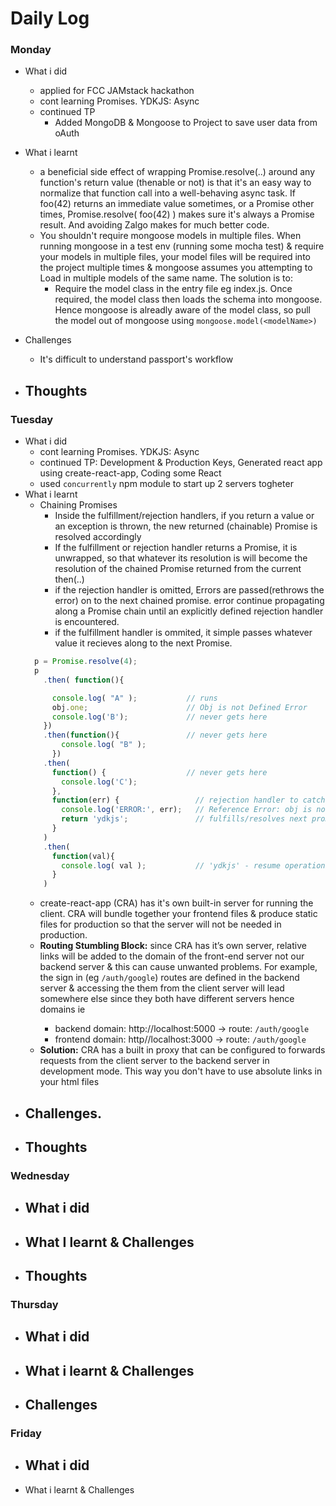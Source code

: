 # Daily Log

### Monday
- What i did
  - applied for FCC JAMstack hackathon
  - cont learning Promises. YDKJS: Async
  - continued TP
    - Added MongoDB & Mongoose to Project to save user data from oAuth
- What i learnt
  - a beneficial side effect of wrapping Promise.resolve(..) around any function's return value (thenable or not) is that it's an easy way to normalize that function call into a well-behaving async task. If foo(42) returns an immediate value sometimes, or a Promise other times, Promise.resolve( foo(42) ) makes sure it's always a Promise result. And avoiding Zalgo makes for much better code.
  - You shouldn't require mongoose models in multiple files. When running mongoose in a test env (running some mocha test) & require your models in multiple files, your model files will be required into the project multiple times & mongoose assumes you attempting to Load in multiple models of the same name. The solution is to: 
    - Require the model class in the entry file eg index.js. Once required, the model class then loads the schema into mongoose. Hence mongoose is alreadly aware of the model class, so pull the model out of mongoose using `mongoose.model(<modelName>)`
    
- Challenges
  - It's difficult to understand passport's workflow
- Thoughts
  - 

### Tuesday
- What i did
  - cont learning Promises. YDKJS: Async
  - continued TP: Development & Production Keys, Generated react app using create-react-app, Coding some React
  - used `concurrently` npm module to start up 2 servers togheter 
- What i learnt
  - Chaining Promises
    - Inside the fulfillment/rejection handlers, if you return a value or an exception is thrown, the new returned (chainable) Promise is resolved accordingly
    - If the fulfillment or rejection handler returns a Promise, it is unwrapped, so that whatever its resolution is will become the resolution of the chained Promise returned from the current then(..)
    - if the rejection handler is omitted, Errors are passed(rethrows the error) on to the next chained promise. error continue propagating along a Promise chain until an explicitly defined rejection handler is encountered.
    - if the fulfillment handler is ommited, it simple passes whatever value it recieves along to the next Promise.
  ``` javascript
    p = Promise.resolve(4);
    p
      .then( function(){

        console.log( "A" );           // runs
        obj.one;                      // Obj is not Defined Error
        console.log('B');             // never gets here
      })
      .then(function(){               // never gets here
          console.log( "B" );
        })
      .then(
        function() {                  // never gets here
          console.log('C');
        },
        function(err) {                 // rejection handler to catch the error
          console.log('ERROR:', err);   // Reference Error: obj is not defined
          return 'ydkjs';               // fulfills/resolves next promise
        }
      )
      .then(
        function(val){
          console.log( val );           // 'ydkjs' - resume operation
        }
      )
   ```
  - create-react-app (CRA) has it's own built-in server for running the client. CRA will bundle together your frontend files & produce static files for production so that the server will not be needed in production.
  - __Routing Stumbling Block:__ since CRA has it’s own server, relative links <a> will be added to the domain of the front-end server not our backend server & this can cause unwanted problems. For example, the sign in (eg `/auth/google`) routes are defined in the backend server & accessing the them from the client server will lead somewhere else since they both have different servers hence domains ie
    - backend domain: http://localhost:5000 -> route: `/auth/google`
    - frontend domain: http//localhost:3000 -> route: `/auth/google`
  - __Solution:__ CRA has a built in proxy that can be configured to forwards requests from the client server to the backend server in development mode. This way you don't have to use absolute links in your html files
- Challenges.
  - 
- Thoughts
  - 

### Wednesday
- What i did
  - 
- What I learnt & Challenges
  - 
- Thoughts
  - 

### Thursday
- What i did
  -  
- What i learnt & Challenges
  - 
- Challenges
  - 
  


### Friday
- What i did
  - 
- What i learnt & Challenges
 
  
 
